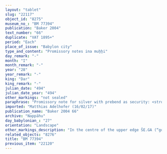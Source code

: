 ```yaml
---
layout: "tablet"
slug: "22117"
object_id: "8275"
museum_no_: "BM 77394"
publication: "Baker 2004"
text_number: "66"
duplicate: "VAT 1895+"
period: "Each"
place_of_issue: "Babylon city"
type_and_content: "Promissory notes ina muẖẖi"
day_remark: "-"
month: "I"
month_remark: "-"
year: "28"
year_remark: "-"
king: "Dar"
king_remark: "-"
julian_date: "494"
julian_date_year: "494"
other_markings: "not sealed"
paraphrase: "Promissory note for silver with prebend as security: <strong>B</strong> owes to<strong> A </strong>1 minas 3 shekels of white cut silver of 1/8 alloy. The debt will bear a monthly interest of 1 shekel of silver per mina (20%), which will commence with the 1<sup>st</sup> of Ayyāru (II) of the 28<sup>th</sup> year (of Darius) (<em>scil</em>. the following month). <strong>B</strong>&rsquo;s prebend in the temple of I&scaron;hara is the security of <strong>A</strong>. 6 witnesses and the scribe (Bēl-as&ucirc;a/[Iddin-Nab&ucirc;]//Atkuppu).<br /> &nbsp;<br /> <strong>A </strong>= Ana-Bēl-upāqu/&Scaron;ama&scaron;-erība//Munnabittu; <strong>B</strong> = &Scaron;ellebu/Iddin-Nab&ucirc;//Nappāhu<br /> &nbsp;"
imported: "Matthias Adelhofer (16/02/17)"
publication_name: "Baker 2004 66"
archive: "Nappāhu"
day_babylonian_: "27"
orientation: "Landscape"
other_markings_description: "In the centre of the upper edge ŠE.GA (“good”) is written in Old Babylonian script."
related_objects: "8276"
title: "BM 77394"
previous_item: "22120"
---
```

